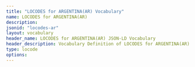 ```yaml
---
title: "LOCODES for ARGENTINA(AR) Vocabulary"
name: LOCODES for ARGENTINA(AR) 
description: 
jsonid: "locodes-ar"
layout: vocabulary
header_name: LOCODES for ARGENTINA(AR) JSON-LD Vocabulary
header_description: Vocabulary Definition of LOCODES for ARGENTINA(AR) semantics in HTML format. JSON-LD format is available at [locodes-ar.jsonld](/vocabulary/locodes-ar.jsonld)
type: locode
options:
---
```

